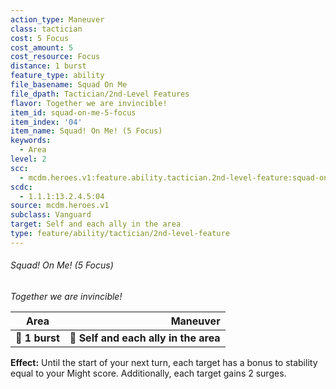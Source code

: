 ```yaml
---
action_type: Maneuver
class: tactician
cost: 5 Focus
cost_amount: 5
cost_resource: Focus
distance: 1 burst
feature_type: ability
file_basename: Squad On Me
file_dpath: Tactician/2nd-Level Features
flavor: Together we are invincible!
item_id: squad-on-me-5-focus
item_index: '04'
item_name: Squad! On Me! (5 Focus)
keywords:
  - Area
level: 2
scc:
  - mcdm.heroes.v1:feature.ability.tactician.2nd-level-feature:squad-on-me-5-focus
scdc:
  - 1.1.1:13.2.4.5:04
source: mcdm.heroes.v1
subclass: Vanguard
target: Self and each ally in the area
type: feature/ability/tactician/2nd-level-feature
---
```


###### Squad! On Me! (5 Focus)

*Together we are invincible!*

| **Area**       |                          **Maneuver** |
| -------------- | ------------------------------------: |
| **📏 1 burst** | **🎯 Self and each ally in the area** |

**Effect:** Until the start of your next turn, each target has a bonus to stability equal to your Might score. Additionally, each target gains 2 surges.
